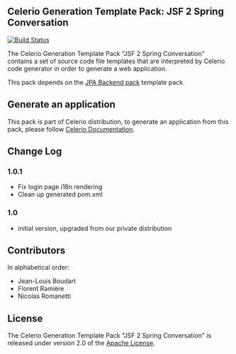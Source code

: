 ## Celerio Generation Template Pack: JSF 2 Spring Conversation

[![Build Status](https://travis-ci.org/jaxio/pack-jsf2-spring-conversation.svg?branch=master)](https://travis-ci.org/jaxio/pack-jsf2-spring-conversation)

The Celerio Generation Template Pack "JSF 2 Spring Conversation" contains a set of source code file templates that
are interpreted by Celerio code generator in order to generate a web application.

This pack depends on the [JPA Backend pack](https://github.com/jaxio/pack-backend-jpa) template pack.

## Generate an application

This pack is part of Celerio distribution, to generate an application from this pack,
please follow [Celerio Documentation](http://www.jaxio.com/documentation/celerio).

## Change Log

### 1.0.1

* Fix login page i18n rendering
* Clean up generated pom.xml

### 1.0

* initial version, upgraded from our private distribution

## Contributors

In alphabetical order:

* Jean-Louis Boudart
* Florent Ramière
* Nicolas Romanetti

## License

The Celerio Generation Template Pack "JSF 2 Spring Conversation" is released under version 2.0 of
the [Apache License](http://www.apache.org/licenses/LICENSE-2.0).


